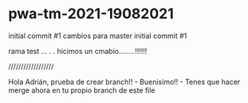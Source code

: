 # pwa-tm-2021-19082021

initial commit #1 cambios para master
initial commit #1

rama test ... . .  hicimos un cmabio........!!!!!!


//////////////////


Hola Adrián, prueba de crear branch!! - Buenisimo!! -
Tenes que hacer merge ahora en tu propio branch de este file
